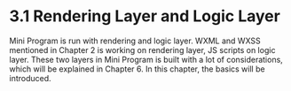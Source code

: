 # 3.1 Rendering Layer and Logic Layer

Mini Program is run with rendering and logic layer. WXML and WXSS mentioned in Chapter 2 is working on rendering layer, JS scripts on logic layer. These two layers in Mini Program is built with a lot of considerations, which will be explained in Chapter 6. In this chapter, the basics will be introduced.
